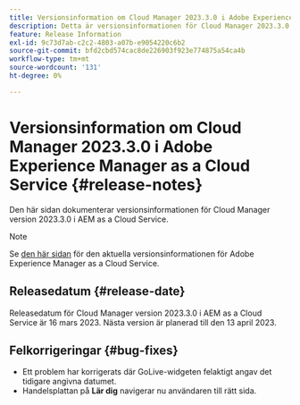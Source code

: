 ```yaml
---
title: Versionsinformation om Cloud Manager 2023.3.0 i Adobe Experience Manager as a Cloud Service
description: Detta är versionsinformationen för Cloud Manager 2023.3.0 i AEM as a Cloud Service.
feature: Release Information
exl-id: 9c73d7ab-c2c2-4803-a07b-e9054220c6b2
source-git-commit: bfd2cbd574cac8de226903f923e774875a54ca4b
workflow-type: tm+mt
source-wordcount: '131'
ht-degree: 0%

---
```



# Versionsinformation om Cloud Manager 2023.3.0 i Adobe Experience Manager as a Cloud Service {#release-notes}

Den här sidan dokumenterar versionsinformationen för Cloud Manager version 2023.3.0 i AEM as a Cloud Service.

>[!NOTE]
>
>Se [den här sidan](/help/release-notes/release-notes-cloud/release-notes-current.md) för den aktuella versionsinformationen för Adobe Experience Manager as a Cloud Service.

## Releasedatum {#release-date}

Releasedatum för Cloud Manager version 2023.3.0 i AEM as a Cloud Service är 16 mars 2023. Nästa version är planerad till den 13 april 2023.

## Felkorrigeringar {#bug-fixes}

* Ett problem har korrigerats där GoLive-widgeten felaktigt angav det tidigare angivna datumet.
* Handelsplattan på **Lär dig** navigerar nu användaren till rätt sida.
